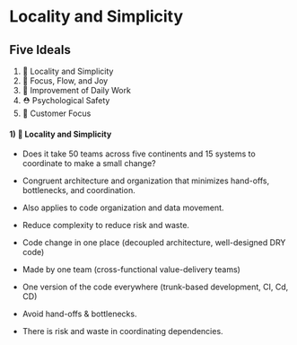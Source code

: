 # Locality and Simplicity



## Five Ideals

1. 🦠 Locality and Simplicity
2. 🎯 Focus, Flow, and Joy
3. 🔪 Improvement of Daily Work
4. ⛑ Psychological Safety
5. 🔮 Customer Focus



#### 1) 🦠 Locality and Simplicity

- Does it take 50 teams across five continents and 15 systems to coordinate to make a small change?
- Congruent architecture and organization that minimizes hand-offs, bottlenecks, and coordination.
- Also applies to code organization and data movement.
- Reduce complexity to reduce risk and waste.



- Code change in one place (decoupled architecture, well-designed DRY code)
- Made by one team (cross-functional value-delivery teams)
- One version of the code everywhere (trunk-based development, CI, Cd, CD)


- Avoid hand-offs & bottlenecks.
- There is risk and waste in coordinating dependencies.

